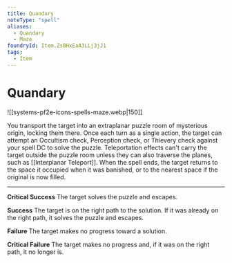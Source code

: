 ```yaml
---
title: Quandary
noteType: "spell"
aliases:
  - Quandary
  - Maze
foundryId: Item.ZsBHxEaA3LLj3jJ1
tags:
  - Item
---
```


# Quandary
![[systems-pf2e-icons-spells-maze.webp|150]]

You transport the target into an extraplanar puzzle room of mysterious origin, locking them there. Once each turn as a single action, the target can attempt an Occultism check, Perception check, or Thievery check against your spell DC to solve the puzzle. Teleportation effects can't carry the target outside the puzzle room unless they can also traverse the planes, such as [[Interplanar Teleport]]. When the spell ends, the target returns to the space it occupied when it was banished, or to the nearest space if the original is now filled.

* * *

**Critical Success** The target solves the puzzle and escapes.

**Success** The target is on the right path to the solution. If it was already on the right path, it solves the puzzle and escapes.

**Failure** The target makes no progress toward a solution.

**Critical Failure** The target makes no progress and, if it was on the right path, it no longer is.
